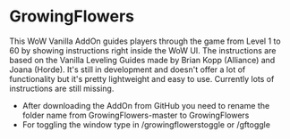 # GrowingFlowers

This WoW Vanilla AddOn guides players through the game from Level 1 to 60 by showing instructions right inside the WoW UI. 
The instructions are based on the Vanilla Leveling Guides made by Brian Kopp (Alliance) and Joana (Horde). 
It's still in development and doesn't offer a lot of functionality but it's pretty lightweight and easy to use.
Currently lots of instructions are still missing.

- After downloading the AddOn from GitHub you need to rename the folder name from GrowingFlowers-master to GrowingFlowers
- For toggling the window type in /growingflowerstoggle or /gftoggle 
